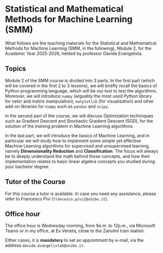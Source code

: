 # Statistical and Mathematical Methods for Machine Learning (SMM)
What follows are the teaching materials for the Statistical and Mathematical Methods for Machine Learning (SMM, in the following), Module 2, for the Academic Year 2025-2026, helded by professor Davide Evangelista.

## Topics
Module 2 of the SMM course is divided into 3 parts. In the first part (which will be covered in the first 2 to 3 lessons), we will briefly recall the basics of Python programming language, which will be our tool to test the algorithms. Moreover, we will introduce `numpy` (arguably the most used Python library for vetor and matrix manipulation), `matplotlib` (for visualization) and other add-on libraries for `numpy` such as `pandas` and `scipy`.

In the second part of the course, we will discuss Optimization techiniques such as Gradient Descent and Stochastic Gradient Descent (SGD), for the solution of the *training problem* in Machine Learning algorithms.

In the last part, we will introduce the basics of Machine Learning, and in particular we will study how to implement some simple yet effective Machine Learning algorithms for supervised and unsupervised learning, namely **Dimensionality Reduction** and **Classification**. The focus will always be to deeply understand the math behind those concepts, and how their implementation relates to basic linear algebra concepts you studied during your bachelor degree.

## Tutor of the Course
For this course a tutor is available. In case you need any assistance, please refer to Francesco Pivi (`francesco.pivi2@unibo.it`).

## Office hour
The office hour is Wednesday morning, from 9a.m. to 12p.m., via Microsoft Teams or in my office, at Ex Veneta, close to the Zanolini train station. 

Either cases, it is **mandatory** to set an appointment by e-mail, via the address ``davide.evangelista5@unibo.it``.